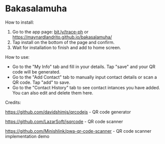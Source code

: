 # Bakasalamuha
How to install:
1. Go to the app page: [bit.ly/trace-ph](https://bit.ly/trace-ph) or https://maynardlandrito.github.io/bakasalamuha/
1. Tap install on the bottom of the page and confirm.
2. Wait for installation to finish and add to home screen.

How to use:
- Go to the "My Info" tab and fill in your details. Tap "save" and your QR code will be generated.
- Go to the "Add Contact" tab to manually input contact details or scan a QR code. Tap "add" to save.
- Go to the "Contact History" tab to see contact intances you have added. You can also edit and delete them here.

Credits:

https://github.com/davidshimjs/qrcodejs - QR code generator

https://github.com/LazarSoft/jsqrcode - QR code scanner

https://github.com/Minishlink/pwa-qr-code-scanner - QR code scanner implementation demo
